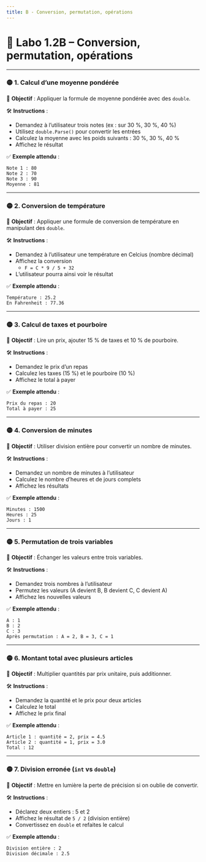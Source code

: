 ```yaml
---
title: B - Conversion, permutation, opérations
---
```


# 🧪 Labo 1.2B – Conversion, permutation, opérations

---

### 🟡 1. Calcul d’une moyenne pondérée
🎯 **Objectif** : Appliquer la formule de moyenne pondérée avec des `double`.

🛠️ **Instructions** :
- Demandez à l’utilisateur trois notes (ex : sur 30 %, 30 %, 40 %)
- Utilisez `double.Parse()` pour convertir les entrées
- Calculez la moyenne avec les poids suivants : 30 %, 30 %, 40 %
- Affichez le résultat

✅ **Exemple attendu** :
```
Note 1 : 80
Note 2 : 70
Note 3 : 90
Moyenne : 81
```

---

### 🟡 2. Conversion de température 
🎯 **Objectif** : Appliquer une formule de conversion de température en manipulant des `double`.

🛠️ **Instructions** :
- Demandez à l’utilisateur une température en Celcius (nombre décimal)
- Affichez la conversion
  - `F = C * 9 / 5 + 32`
- L’utilisateur pourra ainsi voir le résultat

✅ **Exemple attendu** :
```
Température : 25.2
En Fahrenheit : 77.36

```

---

### 🟡 3. Calcul de taxes et pourboire
🎯 **Objectif** : Lire un prix, ajouter 15 % de taxes et 10 % de pourboire.

🛠️ **Instructions** :
- Demandez le prix d’un repas
- Calculez les taxes (15 %) et le pourboire (10 %)
- Affichez le total à payer

✅ **Exemple attendu** :
```
Prix du repas : 20
Total à payer : 25
```

---

### 🟡 4. Conversion de minutes
🎯 **Objectif** : Utiliser division entière pour convertir un nombre de minutes.

🛠️ **Instructions** :
- Demandez un nombre de minutes à l’utilisateur
- Calculez le nombre d’heures et de jours complets
- Affichez les résultats

✅ **Exemple attendu** :
```
Minutes : 1500
Heures : 25
Jours : 1
```

---

### 🟡 5. Permutation de trois variables
🎯 **Objectif** : Échanger les valeurs entre trois variables.

🛠️ **Instructions** :
- Demandez trois nombres à l’utilisateur
- Permutez les valeurs (A devient B, B devient C, C devient A)
- Affichez les nouvelles valeurs

✅ **Exemple attendu** :
```
A : 1
B : 2
C : 3
Après permutation : A = 2, B = 3, C = 1
```

---

### 🟡 6. Montant total avec plusieurs articles
🎯 **Objectif** : Multiplier quantités par prix unitaire, puis additionner.

🛠️ **Instructions** :
- Demandez la quantité et le prix pour deux articles
- Calculez le total
- Affichez le prix final

✅ **Exemple attendu** :
```
Article 1 : quantité = 2, prix = 4.5
Article 2 : quantité = 1, prix = 3.0
Total : 12
```

---

### 🟡 7. Division erronée (`int` vs `double`)
🎯 **Objectif** : Mettre en lumière la perte de précision si on oublie de convertir.

🛠️ **Instructions** :
- Déclarez deux entiers : 5 et 2
- Affichez le résultat de `5 / 2` (division entière)
- Convertissez en `double` et refaites le calcul

✅ **Exemple attendu** :
```
Division entière : 2
Division décimale : 2.5
```
